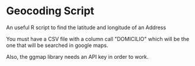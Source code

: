 # Geocoding Script
 An useful R script to find the latitude and longitude of an Address

You must have a CSV file with a column call "DOMICILIO" which will be the one that will be searched in google maps.

Also, the ggmap library needs an API key in order to work.

